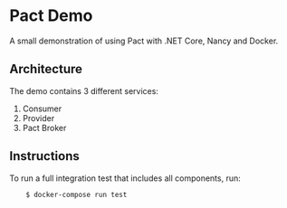 # Pact Demo

A small demonstration of using Pact with .NET Core, Nancy and Docker.

## Architecture

The demo contains 3 different services:

1. Consumer
2. Provider
3. Pact Broker

## Instructions

To run a full integration test that includes all components, run:

		$ docker-compose run test


